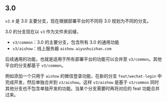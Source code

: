 ## 3.0

`v3.0` 是 3.0 主要分支，现在根据部署平台的不同将 3.0 规划为不同的分支。

3.0 的分支现在以 `v3` 作为文件夹前缀，

- `v3/common`：3.0 的主要分支，包含所有 3.0 的通用功能
- `v3/aishow`：线上服务器 `aishow.aiyunhuizhan.com`

后续通用的功能，也就是适用于所有部署平台的功能可以合并至 `v3/common`。其他平台的分支都基于 `v3/common`。

例如添加一个只用于 `aishow` 的微信登录功能，在新的分支 `feat/wechat-login` 中完成开发，然后单独合并到 `v3/aishow`。这样 `v3/aishow` 是基于 `v3/common` 同时其他分支也不包含单独开发的功能。当某个分支需要时再将对应的 feat 功能合并过来。